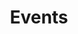 ---
title: Events
cms_exclude: false
aliases: Events
# View.
#   1 = List
#   2 = Compact
#   3 = Card
view: 2

filters:
  sort_by: 'date'
# Optional header image (relative to `static/media/` folder).
banner:
  caption: ""
  image: dishuihu.jpg

---